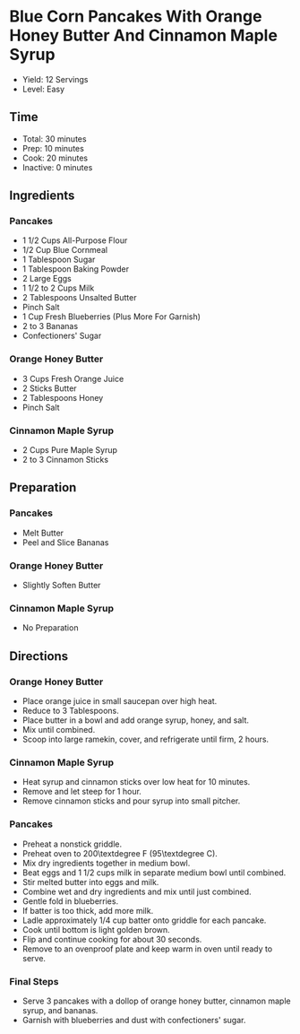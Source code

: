 # Blue Corn Pancakes With Orange Honey Butter And Cinnamon Maple Syrup

* Yield: 12 Servings
* Level: Easy

## Time

* Total: 30 minutes
* Prep: 10 minutes
* Cook: 20 minutes
* Inactive: 0 minutes

## Ingredients

### Pancakes

* 1 1/2 Cups All-Purpose Flour
* 1/2 Cup Blue Cornmeal
* 1 Tablespoon Sugar
* 1 Tablespoon Baking Powder
* 2 Large Eggs
* 1 1/2 to 2 Cups Milk
* 2 Tablespoons Unsalted Butter
* Pinch Salt
* 1 Cup Fresh Blueberries (Plus More For Garnish)
* 2 to 3 Bananas
* Confectioners' Sugar

### Orange Honey Butter

* 3 Cups Fresh Orange Juice
* 2 Sticks Butter
* 2 Tablespoons Honey
* Pinch Salt

### Cinnamon Maple Syrup

* 2 Cups Pure Maple Syrup
* 2 to 3 Cinnamon Sticks

## Preparation

### Pancakes

* Melt Butter
* Peel and Slice Bananas

### Orange Honey Butter

* Slightly Soften Butter

### Cinnamon Maple Syrup

* No Preparation

## Directions

### Orange Honey Butter

* Place orange juice in small saucepan over high heat.
* Reduce to 3 Tablespoons.
* Place butter in a bowl and add orange syrup, honey, and salt.
* Mix until combined.
* Scoop into large ramekin, cover, and refrigerate until firm, 2 hours.

### Cinnamon Maple Syrup

* Heat syrup and cinnamon sticks over low heat for 10 minutes.
* Remove and let steep for 1 hour.
* Remove cinnamon sticks and pour syrup into small pitcher.

### Pancakes

* Preheat a nonstick griddle.
* Preheat oven to 200\textdegree F (95\textdegree C).
* Mix dry ingredients together in medium bowl.
* Beat eggs and 1 1/2 cups milk in separate medium bowl until combined.
* Stir melted butter into eggs and milk.
* Combine wet and dry ingredients and mix until just combined.
* Gentle fold in blueberries.
* If batter is too thick, add more milk.
* Ladle approximately 1/4 cup batter onto griddle for each pancake.
* Cook until bottom is light golden brown.
* Flip and continue cooking for about 30 seconds.
* Remove to an ovenproof plate and keep warm in oven until ready to serve.

### Final Steps

* Serve 3 pancakes with a dollop of orange honey butter, cinnamon maple syrup, and bananas.
* Garnish with blueberries and dust with confectioners' sugar.
